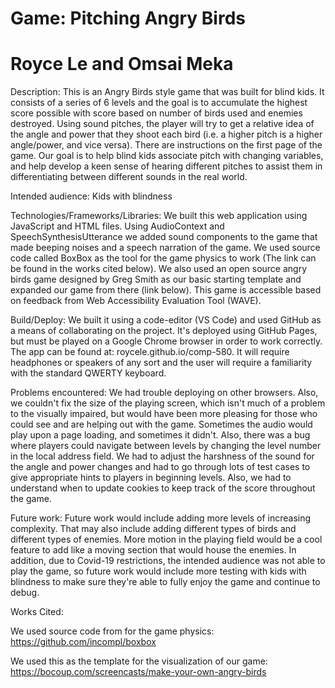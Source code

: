 # Game: Pitching Angry Birds 
# Royce Le and Omsai Meka

Description: This is an Angry Birds style game that was built for blind kids. It consists of a series of 6 levels and the goal is to accumulate the highest score possible with score based on number of birds used and enemies destroyed. Using sound pitches, the player will try to get a relative idea of the angle and power that they shoot each bird (i.e. a higher pitch is a higher angle/power, and vice versa). There are instructions on the first page of the game. Our goal is to help blind kids associate pitch with changing variables, and help develop a keen sense of hearing different pitches to assist them in differentiating between different sounds in the real world. 

Intended audience: Kids with blindness

Technologies/Frameworks/Libraries: We built this web application using JavaScript and HTML files. Using AudioContext and SpeechSynthesisUtterance we added sound components to the game that made beeping noises and a speech narration of the game. We used source code called BoxBox as the tool for the game physics to work (The link can be found in the works cited below). We also used an open source angry birds game designed by Greg Smith as our basic starting template and expanded our game from there (link below). This game is accessible based on feedback from Web Accessibility Evaluation Tool (WAVE). 

Build/Deploy: We built it using a code-editor (VS Code) and used GitHub as a means of collaborating on the project. It's deployed using GitHub Pages, but must be played on a Google Chrome browser in order to work correctly. The app can be found at: roycele.github.io/comp-580. It will require headphones or speakers of any sort and the user will require a familiarity with the standard QWERTY keyboard. 

Problems encountered: We had trouble deploying on other browsers. Also, we couldn't fix the size of the playing screen, which isn't much of a problem to the visually impaired, but would have been more pleasing for those who could see and are helping out with the game. Sometimes the audio would play upon a page loading, and sometimes it didn't. Also, there was a bug where players could navigate between levels by changing the level number in the local address field. We had to adjust the harshness of the sound for the angle and power changes and had to go through lots of test cases to give appropriate hints to players in beginning levels. Also, we had to understand when to update cookies to keep track of the score throughout the game. 

Future work: Future work would include adding more levels of increasing complexity. That may also include adding different types of birds and different types of enemies. More motion in the playing field would be a cool feature to add like a moving section that would house the enemies. In addition, due to Covid-19 restrictions, the intended audience was not able to play the game, so future work would include more testing with kids with blindness to make sure they're able to fully enjoy the game and continue to debug. 

Works Cited:

We used source code from for the game physics: https://github.com/incompl/boxbox

We used this as the template for the visualization of our game: https://bocoup.com/screencasts/make-your-own-angry-birds





